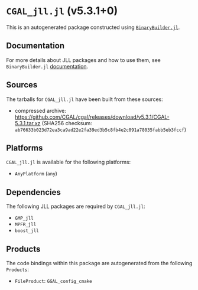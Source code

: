 # `CGAL_jll.jl` (v5.3.1+0)

This is an autogenerated package constructed using [`BinaryBuilder.jl`](https://github.com/JuliaPackaging/BinaryBuilder.jl).

## Documentation

For more details about JLL packages and how to use them, see `BinaryBuilder.jl` [documentation](https://docs.binarybuilder.org/stable/jll/).

## Sources

The tarballs for `CGAL_jll.jl` have been built from these sources:

* compressed archive: https://github.com/CGAL/cgal/releases/download/v5.3.1/CGAL-5.3.1.tar.xz (SHA256 checksum: `ab76633b023d72ea3ca9ad22e2fa39ed3b5c8fb4e2c091a78035fabb5eb3fccf`)

## Platforms

`CGAL_jll.jl` is available for the following platforms:

* `AnyPlatform` (`any`)

## Dependencies

The following JLL packages are required by `CGAL_jll.jl`:

* `GMP_jll`
* `MPFR_jll`
* `boost_jll`

## Products

The code bindings within this package are autogenerated from the following `Products`:

* `FileProduct`: `GGAL_config_cmake`
